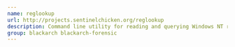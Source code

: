 ```yaml
---
name: reglookup
url: http://projects.sentinelchicken.org/reglookup
description: Command line utility for reading and querying Windows NT registries URL : http://projects.
group: blackarch blackarch-forensic
---
```

